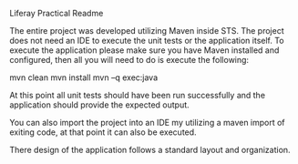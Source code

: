 Liferay Practical Readme

The entire project was developed utilizing Maven inside STS.  The project does not need an IDE to execute the unit tests or the application itself.  To execute the application please make sure you have Maven installed and configured, then all you will need to do is execute the following:

mvn clean
mvn install
mvn –q exec:java

At this point all unit tests should have been run successfully and the application should provide the expected output.

You can also import the project into an IDE my utilizing a maven import of exiting code, at that point it can also be executed.

There design of the application follows a standard layout and organization.
